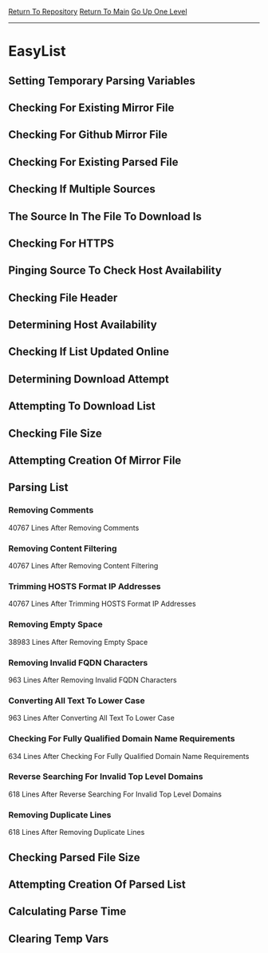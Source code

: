 [Return To Repository](https://github.com/deathbybandaid/piholeparser/)
[Return To Main](https://github.com/deathbybandaid/piholeparser/blob/master/RecentRunLogs/Mainlog.md)
[Go Up One Level](https://github.com/deathbybandaid/piholeparser/blob/master/RecentRunLogs/TopLevelScripts/30-Processing-Blacklists.md)
____________________________________
# EasyList
## Setting Temporary Parsing Variables
## Checking For Existing Mirror File
## Checking For Github Mirror File
## Checking For Existing Parsed File
## Checking If Multiple Sources
## The Source In The File To Download Is
## Checking For HTTPS
## Pinging Source To Check Host Availability
## Checking File Header
## Determining Host Availability
## Checking If List Updated Online
## Determining Download Attempt
## Attempting To Download List
## Checking File Size
## Attempting Creation Of Mirror File
## Parsing List
### Removing Comments
40767 Lines After Removing Comments
### Removing Content Filtering
40767 Lines After Removing Content Filtering
### Trimming HOSTS Format IP Addresses
40767 Lines After Trimming HOSTS Format IP Addresses
### Removing Empty Space
38983 Lines After Removing Empty Space
### Removing Invalid FQDN Characters
963 Lines After Removing Invalid FQDN Characters
### Converting All Text To Lower Case
963 Lines After Converting All Text To Lower Case
### Checking For Fully Qualified Domain Name Requirements
634 Lines After Checking For Fully Qualified Domain Name Requirements
### Reverse Searching For Invalid Top Level Domains
618 Lines After Reverse Searching For Invalid Top Level Domains
### Removing Duplicate Lines
618 Lines After Removing Duplicate Lines
## Checking Parsed File Size
## Attempting Creation Of Parsed List
## Calculating Parse Time
## Clearing Temp Vars
